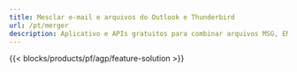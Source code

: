 ```yaml
---
title: Mesclar e-mail e arquivos do Outlook e Thunderbird 
url: /pt/merger
description: Aplicativo e APIs gratuitos para combinar arquivos MSG, EML, EMLX, PST, OST, OFT, MBOX, ICS e VCF no Windows, Linux e macOS
---
```


{{< blocks/products/pf/agp/feature-solution >}} 


